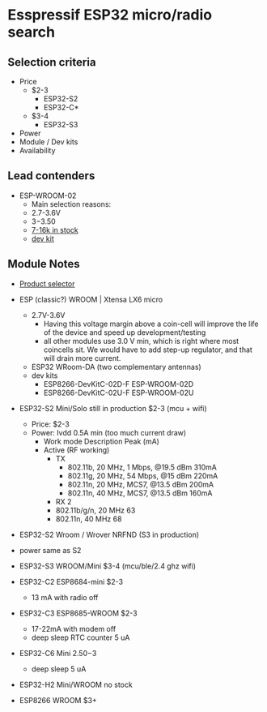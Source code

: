 # Esspressif ESP32 micro/radio search

## Selection criteria
- Price
  - $2-3
    - ESP32-S2
    - ESP32-C*
  - $3-4
    - ESP32-S3
- Power
- Module / Dev kits
- Availability

## Lead contenders

- ESP-WROOM-02
  - Main selection reasons:
   - 2.7-3.6V
   - $3-$3.50
   - [7-16k in stock](https://octopart.com/search?q=esp-wroom-02&currency=USD&specs=0)
   - [dev kit](https://octopart.com/search?q=ESP8266-DevKitC&currency=USD&specs=0)


## Module Notes

- [Product selector](https://products.espressif.com/#/product-selector?language=en&names=)
- ESP (classic?) WROOM | Xtensa LX6 micro
  - 2.7V-3.6V
    - Having this voltage margin above a coin-cell will improve the life of the device and speed up development/testing
    - all other modules use 3.0 V min, which is right where most coincells sit. We would have to add step-up regulator, and that will drain more current.
  - ESP32 WRoom-DA (two complementary antennas)
  - dev kits
    - ESP8266-DevKitC-02D-F ESP-WROOM-02D
    - ESP8266-DevKitC-02U-F ESP-WROOM-02U

- ESP32-S2 Mini/Solo still in production $2-3 (mcu + wifi)
  - Price: $2-3
  - Power: Ivdd 0.5A min (too much current draw)
    - Work mode Description Peak (mA)
    - Active (RF working)
      - TX
        - 802.11b, 20 MHz, 1 Mbps, @19.5 dBm 310mA
        - 802.11g, 20 MHz, 54 Mbps, @15 dBm 220mA
        - 802.11n, 20 MHz, MCS7, @13.5 dBm 200mA
        - 802.11n, 40 MHz, MCS7, @13.5 dBm 160mA
       - RX 2
        - 802.11b/g/n, 20 MHz 63
        - 802.11n, 40 MHz 68
- ESP32-S2 Wroom / Wrover NRFND (S3 in production)
- power same as S2

- ESP32-S3 WROOM/Mini $3-4 (mcu/ble/2.4 ghz wifi)

- ESP32-C2 ESP8684-mini $2-3
  - 13 mA with radio off
- ESP32-C3 ESP8685-WROOM $2-3
  - 17-22mA with modem off
  - deep sleep RTC counter 5 uA
- ESP32-C6 Mini $2.50-$3
  - deep sleep 5 uA
- ESP32-H2 Mini/WROOM no stock



- ESP8266 WROOM $3+

